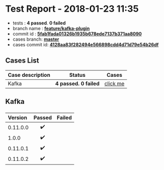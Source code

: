 # Test Report - 2018-01-23 11:35

- tests  : **4 passed**. **0 failed**
- branch name : **[feature/kafka-plugin](https://github.com/apache/incubator-skywalking/tree/feature/kafka-plugin)**
- commit id : **[5fab1fada01326b1935b678ede7137b371aa8090](https://github.com/apache/incubator-skywalking/commit/5fab1fada01326b1935b678ede7137b371aa8090)**
- cases branch: **[master](https://github.com/SkywalkingTest/skywalking-autotest-scenarios/tree/master)**
- cases commit id: **[4128aa83f282494e566898cdd4d71d79e54b26df](https://github.com/SkywalkingTest/skywalking-autotest-scenarios/commit/4128aa83f282494e566898cdd4d71d79e54b26df)**

## Cases List

| Case description | Status | Cases|
|:-----|:-----:|:-----:|
|Kafka| **4 passed. 0 failed**| [click me](#kafka) |

## Kafka

### 
|  Version     | Passed | Failed|
|:------------- |:-------:|:-----:|
| 0.11.0.0  | :heavy_check_mark:||
| 1.0.0  | :heavy_check_mark:||
| 0.11.0.1  | :heavy_check_mark:||
| 0.11.0.2  | :heavy_check_mark:||

